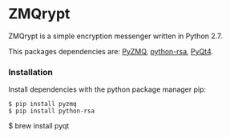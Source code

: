 # ZMQrypt

ZMQrypt is a simple encryption messenger written in Python 2.7.

This packages dependencies are:
[PyZMQ](https://github.com/zeromq/pyzmq/),
[python-rsa](https://github.com/sybrenstuvel/python-rsa/),
[PyQt4](https://wiki.python.org/moin/PyQt4).

### Installation

Install dependencies with the python package manager pip:

    $ pip install pyzmq
    $ pip install python-rsa

$ brew install pyqt
